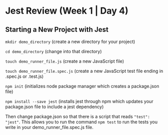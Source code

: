 # Jest Review (Week 1 | Day 4)


## Starting a New Project with Jest

`mkdir demo_directory` (create a new directory for your project)

`cd demo_directory` (change into that directory)

`touch demo_runner_file.js` (create a new JavaScript file)

`touch demo_runner_file.spec.js` (create a new JavaScript test file ending in .spec.js or .test.js)

`npm init` (initializes node package manager which creates a package.json file)

`npm install --save jest` (installs jest through npm which updates your package.json file to include a jest dependency)

Then change package.json so that there is a script that reads `"test": "jest"`.
This allows you to run the command `npm test` to run the tests you write in your demo_runner_file.spec.js file.










